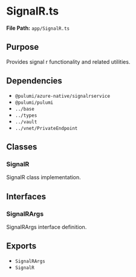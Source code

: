 # SignalR.ts

**File Path:** `app/SignalR.ts`

## Purpose

Provides signal r functionality and related utilities.

## Dependencies

- `@pulumi/azure-native/signalrservice`
- `@pulumi/pulumi`
- `../base`
- `../types`
- `../vault`
- `../vnet/PrivateEndpoint`

## Classes

### SignalR

SignalR class implementation.

## Interfaces

### SignalRArgs

SignalRArgs interface definition.

## Exports

- `SignalRArgs`
- `SignalR`
